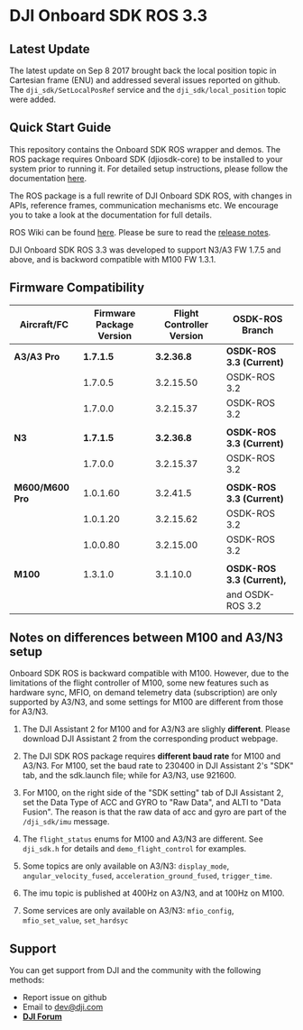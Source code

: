 # DJI Onboard SDK ROS 3.3

## Latest Update

The latest update on Sep 8 2017 brought back the local position topic in Cartesian frame (ENU) and addressed several issues reported on github. The `dji_sdk/SetLocalPosRef` service and the `dji_sdk/local_position` topic were added.

## Quick Start Guide 

This repository contains the Onboard SDK ROS wrapper and demos. The ROS package requires Onboard SDK (djiosdk-core) to be installed to your system prior to running it. For detailed setup instructions, please follow the documentation [here](http://developer.dji.com/onboard-sdk/documentation/sample-doc/sample-setup.html#ros-oes). 

The ROS package is a full rewrite of DJI Onboard SDK ROS, with changes in APIs, reference frames, communication mechanisms etc. We encourage you to take a look at the documentation for full details. 

ROS Wiki can be found [here](http://wiki.ros.org/dji_sdk). Please be sure to read the [release notes](https://developer.dji.com/onboard-sdk/documentation/appendix/releaseNotes.html).

DJI Onboard SDK ROS 3.3 was developed to support N3/A3 FW 1.7.5 and above, and is backword compatible with M100 FW 1.3.1.

## Firmware Compatibility

| Aircraft/FC       | Firmware Package Version | Flight Controller Version  | OSDK-ROS Branch      |
|---------------    |--------------------------|----------------------------|----------------------     |
| **A3/A3 Pro**     | **1.7.1.5**              | **3.2.36.8**               | **OSDK-ROS 3.3 (Current)**  |
|                   | 1.7.0.5                  | 3.2.15.50                  | OSDK-ROS 3.2                  |
|                   | 1.7.0.0                  | 3.2.15.37                  | OSDK-ROS 3.2                  |
|                   |                          |                            |                           |
| **N3**            | **1.7.1.5**              | **3.2.36.8**               | **OSDK-ROS 3.3 (Current)**  |
|                   | 1.7.0.0                  | 3.2.15.37                  | OSDK-ROS 3.2                  |
|                   |                          |                            |                           |
| **M600/M600 Pro** | 1.0.1.60                 | 3.2.41.5                   | **OSDK-ROS 3.3 (Current)**  |
|                   | 1.0.1.20                 | 3.2.15.62                  | OSDK-ROS 3.2                  |
|                   | 1.0.0.80                 | 3.2.15.00                  | OSDK-ROS 3.2                  |
|                   |                          |                            |                           |
| **M100**          | 1.3.1.0                  | 3.1.10.0                   | **OSDK-ROS 3.3 (Current),** |
|                   |                          |                            | and OSDK-ROS 3.2              |

## Notes on differences between M100 and A3/N3 setup

Onboard SDK ROS is backward compatible with M100. However, due to the limitations of the flight controller of M100, some new features such as hardware sync, MFIO, on demand telemetry data (subscription) are only supported by A3/N3, and some settings for M100 are different from those for A3/N3.

1. The DJI Assistant 2 for M100 and for A3/N3 are slighly **different**. Please download DJI Assistant 2 from the corresponding product webpage.

2. The DJI SDK ROS package requires **different baud rate** for M100 and A3/N3. For M100, set the baud rate to 230400 in DJI Assistant 2's "SDK" tab, and the sdk.launch file; while for A3/N3, use 921600.

3. For M100, on the right side of the "SDK setting" tab of DJI Assistant 2, set the Data Type of ACC and GYRO to "Raw Data", and ALTI to "Data Fusion". The reason is that the raw data of acc and gyro are part of the `/dji_sdk/imu` message.

4. The `flight_status` enums for M100 and A3/N3 are different. See `dji_sdk.h` for details and `demo_flight_control` for examples.

5. Some topics  are only available on A3/N3: `display_mode`, `angular_velocity_fused`, `acceleration_ground_fused`, `trigger_time`. 

6. The imu topic is published at 400Hz on A3/N3, and at 100Hz on M100.

7. Some services are only available on A3/N3: `mfio_config`, `mfio_set_value`, `set_hardsyc`

## Support

You can get support from DJI and the community with the following methods:

- Report issue on github
- Email to dev@dji.com
- [**DJI Forum**](http://forum.dev.dji.com/en)




